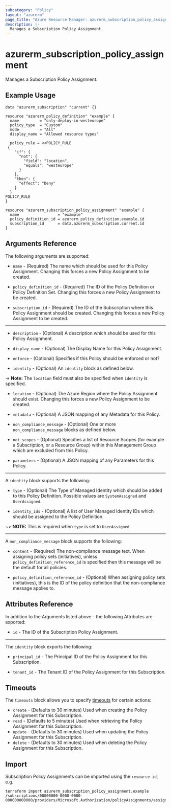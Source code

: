 ```yaml
---
subcategory: "Policy"
layout: "azurerm"
page_title: "Azure Resource Manager: azurerm_subscription_policy_assignment"
description: |-
  Manages a Subscription Policy Assignment.
---
```


# azurerm_subscription_policy_assignment

Manages a Subscription Policy Assignment.

## Example Usage

```hcl
data "azurerm_subscription" "current" {}

resource "azurerm_policy_definition" "example" {
  name         = "only-deploy-in-westeurope"
  policy_type  = "Custom"
  mode         = "All"
  display_name = "Allowed resource types"

  policy_rule = <<POLICY_RULE
 {
    "if": {
      "not": {
        "field": "location",
        "equals": "westeurope"
      }
    },
    "then": {
      "effect": "Deny"
    }
  }
POLICY_RULE
}

resource "azurerm_subscription_policy_assignment" "example" {
  name                 = "example"
  policy_definition_id = azurerm_policy_definition.example.id
  subscription_id      = data.azurerm_subscription.current.id
}
```

## Arguments Reference

The following arguments are supported:

* `name` - (Required) The name which should be used for this Policy Assignment. Changing this forces a new Policy Assignment to be created.

* `policy_definition_id` - (Required) The ID of the Policy Definition or Policy Definition Set. Changing this forces a new Policy Assignment to be created.

* `subscription_id` - (Required) The ID of the Subscription where this Policy Assignment should be created. Changing this forces a new Policy Assignment to be created.

---

* `description` - (Optional) A description which should be used for this Policy Assignment.

* `display_name` - (Optional) The Display Name for this Policy Assignment.

* `enforce` - (Optional) Specifies if this Policy should be enforced or not?

* `identity` - (Optional) An `identity` block as defined below.

-> **Note:** The `location` field must also be specified when `identity` is specified.

* `location` - (Optional) The Azure Region where the Policy Assignment should exist. Changing this forces a new Policy Assignment to be created.

* `metadata` - (Optional) A JSON mapping of any Metadata for this Policy.

* `non_compliance_message` - (Optional) One or more `non_compliance_message` blocks as defined below.

* `not_scopes` - (Optional) Specifies a list of Resource Scopes (for example a Subscription, or a Resource Group) within this Management Group which are excluded from this Policy.

* `parameters` - (Optional) A JSON mapping of any Parameters for this Policy.

---

A `identity` block supports the following:

* `type` - (Optional) The Type of Managed Identity which should be added to this Policy Definition. Possible values are `SystemAssigned` and `UserAssigned`.

* `identity_ids` - (Optional) A list of User Managed Identity IDs which should be assigned to the Policy Definition.

~> **NOTE:** This is required when `type` is set to `UserAssigned`.

---

A `non_compliance_message` block supports the following:

* `content` - (Required) The non-compliance message text. When assigning policy sets (initiatives), unless `policy_definition_reference_id` is specified then this message will be the default for all policies.

* `policy_definition_reference_id` - (Optional) When assigning policy sets (initiatives), this is the ID of the policy definition that the non-compliance message applies to.

## Attributes Reference

In addition to the Arguments listed above - the following Attributes are exported:

* `id` - The ID of the Subscription Policy Assignment.

---

The `identity` block exports the following:

* `principal_id` - The Principal ID of the Policy Assignment for this Subscription.

* `tenant_id` - The Tenant ID of the Policy Assignment for this Subscription.

## Timeouts

The `timeouts` block allows you to specify [timeouts](https://www.terraform.io/language/resources/syntax#operation-timeouts) for certain actions:

* `create` - (Defaults to 30 minutes) Used when creating the Policy Assignment for this Subscription.
* `read` - (Defaults to 5 minutes) Used when retrieving the Policy Assignment for this Subscription.
* `update` - (Defaults to 30 minutes) Used when updating the Policy Assignment for this Subscription.
* `delete` - (Defaults to 30 minutes) Used when deleting the Policy Assignment for this Subscription.

## Import

Subscription Policy Assignments can be imported using the `resource id`, e.g.

```shell
terraform import azurerm_subscription_policy_assignment.example /subscriptions/00000000-0000-0000-000000000000/providers/Microsoft.Authorization/policyAssignments/assignment1
```
